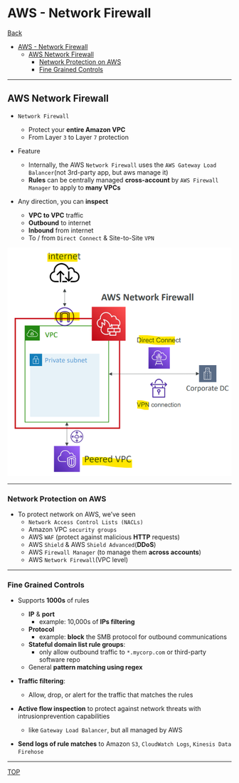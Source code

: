 # AWS - Network Firewall

[Back](../index.md)

- [AWS - Network Firewall](#aws---network-firewall)
  - [AWS Network Firewall](#aws-network-firewall)
    - [Network Protection on AWS](#network-protection-on-aws)
    - [Fine Grained Controls](#fine-grained-controls)

---

## AWS Network Firewall

- `Network Firewall`

  - Protect your **entire Amazon VPC**
  - From Layer `3` to Layer `7` protection

- Feature

  - Internally, the AWS `Network Firewall` uses the `AWS Gateway Load Balancer`(not 3rd-party app, but aws manage it)
  - **Rules** can be centrally managed **cross-account** by `AWS Firewall Manager` to apply to **many VPCs**

- Any direction, you can **inspect**
  - **VPC to VPC** traffic
  - **Outbound** to internet
  - **Inbound** from internet
  - To / from `Direct Connect` & Site-to-Site `VPN`

![network_firewall_diagram](./pic/network_firewall_diagram.png)

---

### Network Protection on AWS

- To protect network on AWS, we’ve seen
  - `Network Access Control Lists (NACLs)`
  - Amazon VPC `security groups`
  - AWS `WAF` (protect against malicious **HTTP** requests)
  - AWS `Shield` & AWS `Shield Advanced`(**DDoS**)
  - AWS `Firewall Manager` (to manage them **across accounts**)
  - AWS `Network Firewall`(VPC level)

---

### Fine Grained Controls

- Supports **1000s** of rules

  - **IP** & **port**
    - example: 10,000s of **IPs filtering**
  - **Protocol**
    - example: **block** the SMB protocol for outbound communications
  - **Stateful domain list rule groups**:
    - only allow outbound traffic to `*.mycorp.com` or third-party software repo
  - General **pattern matching using regex**

- **Traffic filtering**:
  - Allow, drop, or alert for the traffic that matches the rules
- **Active flow inspection** to protect against network threats with intrusionprevention capabilities
  - like `Gateway Load Balancer`, but all managed by AWS
- **Send logs of rule matches** to Amazon `S3`, `CloudWatch Logs`, `Kinesis Data Firehose`

---

[TOP](#aws---network-firewall)
